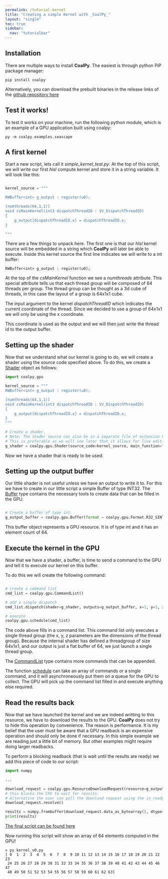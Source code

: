 ```yaml
---
permalink: /tutorial-kernel
title: "Creating a simple Kernel with _CoalPy_"
layout: "single"
toc: true
sidebar:
  nav: "tutorialbar"
---
```


## Installation

There are multiple ways to install __CoalPy__. The easiest is through python PiP package manager:

```
pip install coalpy
```

Alternatively, you can download the prebuilt binaries in the release links of the [github repository here](https://github.com/kecho/coalpy/releases)

## Test it works!
 
To test it works on your machine, run the following python module, which is an example of a GPU application built using coalpy:

```
py -m coalpy.examples.seascape 
```

## A first kernel

Start a new script, lets call it _simple_kernel_test.py_. At the top of this script, we will write our first _hlsl_ compute kernel and store it in a string variable. It will look like this:

```python

kernel_source = """

RWBuffer<int> g_output : register(u0);

[numthreads(64,1,1)]
void csMainKernel(int3 dispatchThreadID : SV_DispatchThreadID)
{
    g_output[dispatchThreadID.x] = dispatchThreadID.x;
}

"""

```

There are a few things to unpack here. The first one is that our _hlsl_ kernel source will be embedded in a string which __CoalPy__ will later be able to execute.
Inside this kernel source the first line indicates we will write to a int buffer:

```hlsl
RWBuffer<int> g_output : register(u0);
```

At the top of the _csMainKernel_ function we see a _numthreads_ attribute. This special attribute tells us that each thread group will be composed of 64 threads per group.
The thread group can be thought as a 3d cube of threads, in this case the layout of a group is 64x1x1 cube. 

The input argument to the kernel _dispatchThreadID_ which indicates the current coordinate of the thread. Since we decided to use a group of 64x1x1 we will only be using the x coordinate.

This coordinate is used as the output and we will then just write the thread id to the output buffer.


## Setting up the shader

Now that we understand what our kernel is going to do, we will create a shader using the source code specified above.
To do this, we create a [Shader](apidocs/0.50/coalpy.gpu.html#Shader) object as follows:

```python
import coalpy.gpu

kernel_source = """
RWBuffer<int> g_output : register(u0);

[numthreads(64,1,1)]
void csMainKernel(int3 dispatchThreadID : SV_DispatchThreadID)
{
    g_output[dispatchThreadID.x] = dispatchThreadID.x;
}
"""

# Create a shader.
# Note: The shader source can also be in a separate file of extension hlsl. To do this use the file argument instead of source_code.
# This is preferable as we will see later that it allows for live editing of the code.
g_shader = coalpy.gpu.Shader(source_code=kernel_source, main_function="csMainKernel")

```

Now we have a shader that is ready to be used.

## Setting up the output buffer

Our little shader is not useful unless we have an output to write it to. For this we have to create in our little script a simple Buffer of type INT32.
The [Buffer](apidocs/0.50/coalpy.gpu.html#Buffer) type contains the necessary tools to create data that can be filled in the GPU.

```python

# Create a buffer of type int. 
g_output_buffer = coalpy.gpu.Buffer(format = coalpy.gpu.Format.R32_SINT, element_count=64)

```

This buffer object represents a GPU resource. It is of type int and it has an element count of 64.


## Execute the kernel in the GPU

Now that we have a shader, a buffer, is time to send a command to the GPU and tell it to execute our kernel on this buffer.

To do this we will create the following command:

```python

# create a command list
cmd_list = coalpy.gpu.CommandList()

# add a single dispatch
cmd_list.dispatch(shader=g_shader, outputs=g_output_buffer, x=1, y=1, z=1)

# execute
coalpy.gpu.schedule(cmd_list)

```

The code above fills in a command list. This command list only executes a single thread group (the x, y, z parameters are the dimensions of the thread group).
Because the internal shader has defined a threadgroup of size 64x1x1, and our output is just a flat buffer of 64, we just launch a single thread group.

The [CommandList](apidocs/0.50/coalpy.gpu.html#CommandList) type contains more commands that can be appended.

The function [schedule](apidocs/0.50/coalpy.gpu.html#schedule) can take an array of commands or a single command, and it will asynchroneously put them on a queue for the GPU to collect.
The GPU will pick up the command list filled in and execute anything else required.

## Read the results back

Now that we have launched the kernel and we are indeed writting to this resource, we have to download the results to the GPU.
__CoalPy__ does not try to hide this operation by convenience. The reason is performance. It is my belief that the user must be aware that a GPU readback is an expensive operation
and should only be done if necessary. In this simple example we are reading just a little bit of memory. But other examples might require doing larger readbacks.

To perform a blocking readback (that is wait until the results are ready) we add this piece of code to our script:

```python
import numpy

...

download_request = coalpy.gpu.ResourceDownloadRequest(resource=g_output_buffer)
# this blocks the CPU to wait for results. 
# Alternative the user can poll the download request using the is_ready function
download_request.resolve() 

results = numpy.frombuffer(download_request.data_as_bytearray(), dtype=int)
print(results)

```
[The final script can be found here](https://github.com/kecho/coalpy/blob/master/Source/scripts/tutorial/kernel_v0.py)

Now running this script will show an array of 64 elements computed in the GPU!

```
> py kernel_v0.py
[ 0  1  2  3  4  5  6  7  8  9 10 11 12 13 14 15 16 17 18 19 20 21 22 23
 24 25 26 27 28 29 30 31 32 33 34 35 36 37 38 39 40 41 42 43 44 45 46 47
 48 49 50 51 52 53 54 55 56 57 58 59 60 61 62 63]
```

